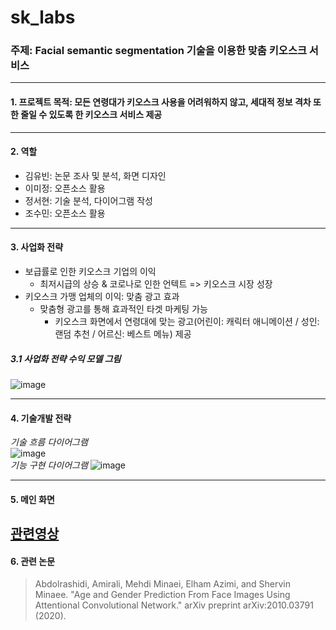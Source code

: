 # sk_labs
### 주제: Facial semantic segmentation 기술을 이용한 맞춤 키오스크 서비스
---
#### 1. 프로젝트 목적: 모든 연령대가 키오스크 사용을 어려워하지 않고, 세대적 정보 격차 또한 줄일 수 있도록 한 키오스크 서비스 제공
---
#### 2. 역할
- 김유빈: 논문 조사 및 분석, 화면 디자인
- 이미정: 오픈소스 활용
- 정서현: 기술 분석, 다이어그램 작성
- 조수민: 오픈소스 활용
---
#### 3. 사업화 전략
* 보급률로 인한 키오스크 기업의 이익
  - 최저시급의 상승 & 코로나로 인한 언텍트 => 키오스크 시장 성장
* 키오스크 가맹 업체의 이익: 맞춤 광고 효과
  - 맞춤형 광고를 통해 효과적인 타겟 마케팅 가능 
    + 키오스크 화면에서 연령대에 맞는 광고(어린이: 캐릭터 애니메이션 / 성인: 랜덤 추천 / 어르신: 베스트 메뉴) 제공
##### 3.1 사업화 전략 수익 모델 그림
![image](https://user-images.githubusercontent.com/69234788/118467066-709b1880-b73e-11eb-9f76-318f4d94f8d2.png)

---
#### 4. 기술개발 전략
*기술 흐름 다이어그램*
<br>
![image](https://user-images.githubusercontent.com/69234788/118435546-230cb480-b71a-11eb-9b20-11b5304e8c4d.png)
<br>
*기능 구현 다이어그램*
![image](https://user-images.githubusercontent.com/69234788/118435555-2738d200-b71a-11eb-8aff-6bf6b5e88acd.png)

---
#### 5. 메인 화면
[관련영상](https://youtu.be/tP5MqOjBR-U "유튜브 링크")
---
#### 6. 관련 논문 
> Abdolrashidi, Amirali, Mehdi Minaei, Elham Azimi, and Shervin Minaee. "Age and Gender Prediction From Face Images Using Attentional Convolutional Network." arXiv preprint arXiv:2010.03791 (2020).
